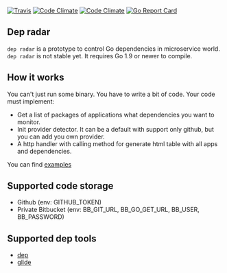 [![Travis](https://img.shields.io/travis/stamm/dep_radar.svg?style=flat-square)](https://travis-ci.org/stamm/dep_radar)
[![Code Climate](https://img.shields.io/codeclimate/github/stamm/dep_radar.svg?style=flat-square)](https://codeclimate.com/github/stamm/dep_radar)
[![Code Climate](https://img.shields.io/codeclimate/coverage/github/stamm/dep_radar.svg?style=flat-square)](https://codeclimate.com/github/stamm/dep_radar/coverage)
[![Go Report Card](https://goreportcard.com/badge/github.com/stamm/dep_radar)](https://goreportcard.com/report/github.com/stamm/dep_radar)

## Dep radar
`dep radar` is a prototype to control Go dependencies in microservice world.
`dep radar` is not stable yet. It requires Go 1.9 or newer to compile.

## How it works
You can't just run some binary. You have to write a bit of code.
Your code must implement:
* Get a list of packages of applications what dependencies you want to monitor.
* Init provider detector. It can be a default with support only github, but you can add you own provider.
* A http handler with calling method for generate html table with all apps and dependencies.

You can find [examples](examples/)



## Supported code storage
* Github (env: GITHUB_TOKEN)
* Private Bitbucket (env: BB_GIT_URL, BB_GO_GET_URL, BB_USER, BB_PASSWORD)

## Supported dep tools
* [dep](https://github.com/golang/dep)
* [glide](https://github.com/Masterminds/glide)
